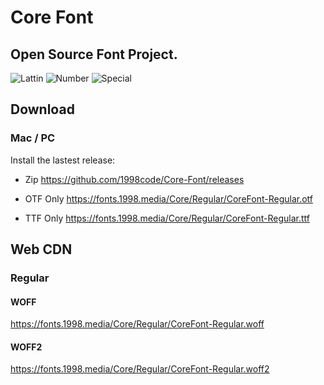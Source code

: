 # Core Font
## Open Source Font Project.

![Lattin](https://fonts.1998.media/Core/Preview/Lattin.png)
![Number](https://fonts.1998.media/Core/Preview/Number.png)
![Special](https://fonts.1998.media/Core/Preview/Special.png)

## Download

### Mac / PC
Install the lastest release: 
- Zip
https://github.com/1998code/Core-Font/releases

- OTF Only
https://fonts.1998.media/Core/Regular/CoreFont-Regular.otf

- TTF Only
https://fonts.1998.media/Core/Regular/CoreFont-Regular.ttf

## Web CDN
### Regular
#### WOFF
https://fonts.1998.media/Core/Regular/CoreFont-Regular.woff
#### WOFF2
https://fonts.1998.media/Core/Regular/CoreFont-Regular.woff2
